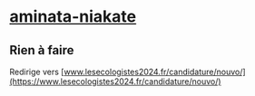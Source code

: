 # [aminata-niakate](https://nouveau-front-populaire-legislatives-2024.fr/aminata-niakate)

## Rien à faire
Redirige vers [www.lesecologistes2024.fr/candidature/nouvo/](https://www.lesecologistes2024.fr/candidature/nouvo/)